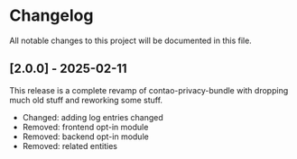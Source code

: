 # Changelog

All notable changes to this project will be documented in this file.

## [2.0.0] - 2025-02-11
This release is a complete revamp of contao-privacy-bundle with dropping much old stuff and reworking some stuff.

- Changed: adding log entries changed
- Removed: frontend opt-in module
- Removed: backend opt-in module
- Removed: related entities
